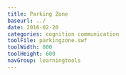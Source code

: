 ```yaml
---
title: Parking Zone
baseurl: ../
date: 2016-02-20
categories: cognition communication
toolFile: parkingzone.swf
toolWidth: 800
toolHeight: 600
navGroup: learningtools
---
```

